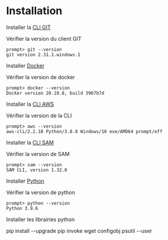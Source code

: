 # Installation

Installer la [CLI GIT](https://git-scm.com/downloads) 

Vérifier la version du client GIT

```
prompt> git --version
git version 2.31.1.windows.1
```

Installer [Docker](https://docs.docker.com/get-docker/) 

Vérifier la version de docker

```
prompt> docker --version
Docker version 20.10.8, build 3967b7d
```

Installer la [CLI AWS](https://docs.aws.amazon.com/cli/latest/userguide/install-cliv2.html)


Vérifier la version de la CLI

```
prompt> aws --version
aws-cli/2.2.18 Python/3.8.8 Windows/10 exe/AMD64 prompt/off
```

Installer la [CLI SAM](https://docs.aws.amazon.com/serverless-application-model/latest/developerguide/serverless-sam-cli-install.html)

Vérifier la version de SAM

```
prompt> sam --version
SAM CLI, version 1.32.0
```

Installer [Python](http://www.python.org/) 

Vérifier la version de python

```
prompt> python --version
Python 3.9.6
```

Installer les librairies python

pip install --upgrade pip invoke wget configobj psutil --user